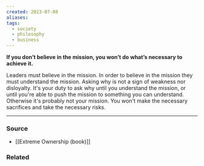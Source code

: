 ```yaml
---
created: 2023-07-08
aliases: 
tags:
  - society
  - philosophy
  - business
---
```

**If you don’t believe in the mission, you won’t do what’s necessary to achieve it.**

Leaders must believe in the mission. In order to believe in the mission they must understand the mission. Asking why is not a sign of weakness nor disloyalty. It's your duty to ask why until you understand the mission, or until you're able to push the mission to something you can understand. Otherwise it's probably not your mission. You won't make the necessary sacrifices and take the necessary risks.

****
### Source
- [[Extreme Ownership (book)]]

### Related